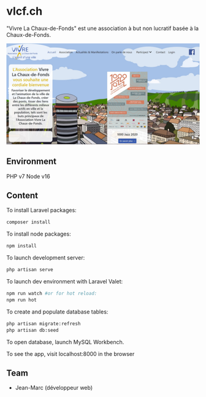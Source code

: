 # vlcf.ch

"Vivre La Chaux-de-Fonds" est une association à but non lucratif basée à la Chaux-de-Fonds.

![homepage](public/images/homepage.jpg)

## Environment

PHP v7
Node v16

## Content

To install Laravel packages:
```bash
composer install
```

To install node packages:
```bash
npm install
```

To launch development server:
```bash
php artisan serve
```

To launch dev environment with Laravel Valet:
```bash
npm run watch #or for hot reload:
npm run hot
```

To create and populate database tables:
```bash
php artisan migrate:refresh
php artisan db:seed
```

To open database, launch MySQL Workbench.

To see the app, visit localhost:8000 in the browser


## Team
- Jean-Marc (développeur web)

